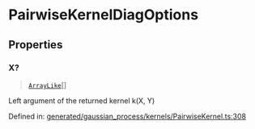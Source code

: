 # PairwiseKernelDiagOptions

## Properties

### X?

> [`ArrayLike`](../types/ArrayLike.md)[]

Left argument of the returned kernel k(X, Y)

Defined in:  [generated/gaussian\_process/kernels/PairwiseKernel.ts:308](https://github.com/transitive-bullshit/scikit-learn-ts/blob/122b3c0/packages/sklearn/src/generated/gaussian_process/kernels/PairwiseKernel.ts#L308)
